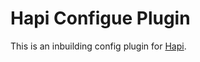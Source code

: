 Hapi Configue Plugin
====================

This is an inbuilding config plugin for [Hapi](http://hapijs.com/).